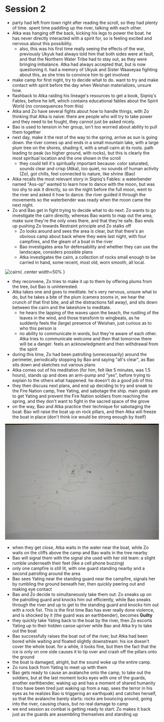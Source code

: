 # Session 2

- party had left from town right after reading the scroll, so they had plenty of time. spent time paddling up the river, talking with each other.
- Atka was hanging off the back, kicking his legs to power the boat. he has never directly interacted with a spirit for, so is feeling excited and nervous about this possibility.
    - also, this was his first time really seeing the effects of the war, previously Ukyuk had always told him that both sides were at fault, and that the Northern Water Tribe had to stay out, as they were bringing imbalance. Atka had always accepted that, but is now questioning it. had a memory of Ukyuk and Sister Waaseyaa fighting about this, as she tries to convince him to get involved
- make camp for first night, try to decide what to do. want to try and make contact with spirit before the day when Weishan materializes, unsure how. 
- flashback to Atka raiding his lineage's resources to get a book, Siqniq's Fables, before he left, which contains educational fables about the Spirit World (no consequences from this)
- Atka and Zo have several fights about how to handle things, with Zo thinking that Atka is naive: there are people who will try to take power and they need to be fought, they cannot just be asked nicely.
- Bao is used to tension in her group, isn't too worried about ability to pull them together
- next day, make it the rest of the way to the spring, arrive as sun is going down. the river comes up and ends in a small mountain lake, with a large plum tree on the shores, shading it, with a small cairn at its roots. path leading to peak (so higher ground, with rocks), but this is clearly the most spiritual location and the one shown in the scroll
    - they could tell it's spiritually important because: color saturated, sounds clear and crisp (Atka), too quiet, no sounds of human activity (Zo), got chills, feel connected to nature, like shrine (Bao)
- Atka recalls the most relevant story in Siqniq's Fables: a waterbender named "Ass-op" wanted to learn how to dance with the moon, but was too shy to ask it directly, so on the night before the full moon, went to the river and asked it how to dance. the river guided it through the movements so the waterbender was ready when the moon came the next night. 
- Zo and Bao get in fight trying to decide what to do next: Zo wants to go investigate the cairn directly, whereas Bao wants to map out the area, make sure they're the only ones there, and that they're safe. Bao ends up pushing Zo towards Restraint principle and Zo stalks off
    - Zo looks around and sees the area is clear, but that there's an obvious camp about back where they were last night, with four campfires, and the gleam of a boat in the river
    - Bao investigates area for defensability and whether they can use the landscape, considers possible plans
    - Atka investigates the cairn, a collection of rocks small enough to be carried in hand, some recent, most old, worn smooth, all local.

![cairn](https://upload.wikimedia.org/wikipedia/commons/4/4a/Cairn_at_Garvera%2C_Surselva%2C_Graubuenden%2C_Switzerland.jpg){ .center width=50% }

- they reconvene, Zo tries to make it up to them by offering plums from the tree, but Bao is uninterested.
- Atka takes one and goes to meditate. he's very nervous, unsure what to do, but he takes a bite of the plum (camera zooms in, we hear the crunch of that first bite, and all the distractions fall away), and sits down between the cairn and the lakeshore to meditate.
    - he hears the lapping of the waves upon the beach, the rustling of the leaves in the wind, and those transform to wingbeats, as he suddenly feels the (large) presence of Weishan, just curious as to who this person is
    - no ability to communicate in words, but they're aware of each other. Atka tries to communicate welcome and then that tomorrow there will be a danger. feels an acknowledgment and then withdrawal from the spirit
- during this time, Zo had been patrolling (unnecessarily) around the perimeter, periodically stopping by Bao and saying "all's clear", as Bao sits down and sketches out various plans
- Atka comes out of his meditation (for him, felt like 5 minutes, was 1.5 hours), stands up and does an arm-pump and "yes", before trying to explain to the others what happened. he doesn't do a good job of this
- they then discuss next plans, and end up deciding to try and sneak to the Fire Nation camp, free Yating, and sabotage the ship. main goals are to get Yating and prevent the Fire Nation soldiers from reaching the spring, and they don't want to fight in the sacred space of the grove
- on the way, Bao and Atka practice their technique for sabotaging the boat: Bao will raise the boat up on rock pillars, and then Atka will freeze the boat in place (don't think ice would be strong enough by itself)

![Map](../images/02_river_map.jpg)

- when they get close, Atka waits in the water near the boat, while Zo waits on the cliffs above the camp and Bao waits in the tree nearby
- Bao will signal them with the signal she used with her old team: a slight rumble underneath their feet (like a cell phone buzzing)
- only one campfire is still lit, with one guard standing nearby and a second patrolling around the area
- Bao sees Yating near the standing guard near the campfire, signals her by rumbling the ground beneath her, then quickly peering out and making eye contact
- Bao and Zo decide to simultaneously take them out: Zo sneaks up on the patrolling guard and knocks him out efficiently, while Bao sneaks through the river and up to get to the standing guard and knocks him out with a rock fist. This is the first time Bao has ever really done violence, and is shocked by it (the guard was an earthbender), becomes **Guilty**
- they quickly take Yating back to the boat by the river, then Zo escorts Yating up to their hidden canoe upriver while Bao and Atka try to take out the boat
- Bao successfully raises the boat out of the river, but Atka had been bored while waiting and floated slightly downstream: his ice doesn't cover the whole boat. for a while, it looks fine, but then the fact that the ice is only on one side causes it to tip over and crash off the pillars onto the ground
- the boat is damaged, alright, but the sound woke up the entire camp.
- Zo runs back from Yating to meet up with them
- Bao gets ready to cause an avalanche onto the camp, to take out the soldiers, but at the last moment locks eyes with one of the guards, another earthbender, waking up and has a moment of shared humanity (I too have been tired just waking up from a nap, sees the terror in his eyes as he realizes Bao is triggering an earthquak) and catches herself, so that the avalanche barely starts: rocks are bouncing around, going into the river, causing chaos, but no real damage to camp
- we end session as combat is getting ready to start: Zo makes it back just as the guards are assembling themselves and standing up
